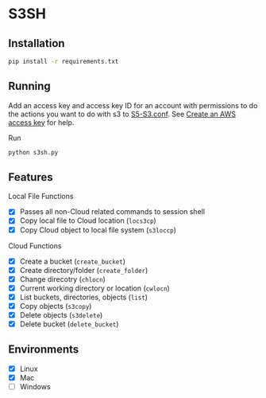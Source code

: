 # S3SH

## Installation

```bash
pip install -r requirements.txt
```

## Running

Add an access key and access key ID for an account with permissions to do the actions you want to do with s3 to [S5-S3.conf](S5-S3.conf). See [Create an AWS access key](https://aws.amazon.com/premiumsupport/knowledge-center/create-access-key/) for help.

Run

```bash
python s3sh.py
```

## Features

Local File Functions

- [x] Passes all non-Cloud related commands to session shell
- [x] Copy local file to Cloud location (`locs3cp`)
- [x] Copy Cloud object to local file system (`s3loccp`)

Cloud Functions

- [x] Create a bucket (`create_bucket`)
- [x] Create directory/folder (`create_folder`)
- [x] Change direcotry (`chlocn`)
- [x] Current working directory or location (`cwlocn`)
- [x] List buckets, directories, objects (`list`)
- [x] Copy objects (`s3copy`)
- [x] Delete objects (`s3delete`)
- [x] Delete bucket (`delete_bucket`)

## Environments

- [x] Linux
- [x] Mac
- [ ] Windows
